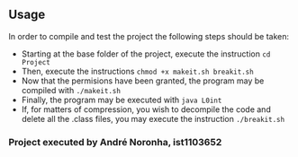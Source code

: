 ## Usage

In order to compile and test the project the following steps should be taken:
- Starting at the base folder of the project, execute the instruction `cd Project`
- Then, execute the instructions `chmod +x makeit.sh breakit.sh`
- Now that the permisions have been granted, the program may be compiled with `./makeit.sh`
- Finally, the program may be executed with `java L0int`  
- If, for matters of compression, you wish to decompile the code and delete all the .class files, you may execute the instruction `./breakit.sh`

### Project executed by André Noronha, ist1103652 